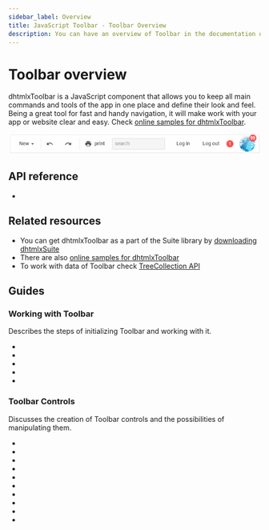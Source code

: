 ```yaml
---
sidebar_label: Overview
title: JavaScript Toolbar - Toolbar Overview 
description: You can have an overview of Toolbar in the documentation of the DHTMLX JavaScript UI library. Browse developer guides and API reference, try out code examples and live demos, and download a free 30-day evaluation version of DHTMLX Suite 7.
---
```


# Toolbar overview

dhtmlxToolbar is a JavaScript component that allows you to keep all main commands and tools of the app in one place and define their look and feel.
Being a great tool for fast and handy navigation, it will make work with your app or website clear and easy. Check [online samples for dhtmlxToolbar](https://docs.dhtmlx.com/suite/samples/toolbar/).

![](../assets/toolbar/toolbar_front.png)

## API reference

- [](toolbar/api/api_overview.md)

## Related resources

- You can get dhtmlxToolbar as a part of the Suite library by [downloading dhtmlxSuite](https://dhtmlx.com/docs/products/dhtmlxSuite/download.shtml)
- There are also [online samples for dhtmlxToolbar](https://docs.dhtmlx.com/suite/samples/toolbar/)
- To work with data of Toolbar check [TreeCollection API](tree_collection/index.md)

## Guides

### Working with Toolbar

Describes the steps of initializing Toolbar and working with it.

- [](toolbar/how_to_start.md)
- [](toolbar/load_data.md)
- [](toolbar/common_methods.md)
- [](toolbar/customization.md)
- [](toolbar/handling_events.md)

### Toolbar Controls

Discusses the creation of Toolbar controls and the possibilities of manipulating them.

- [](toolbar/button.md)
- [](toolbar/customhtmlbutton.md)
- [](toolbar/datepicker.md)
- [](toolbar/image_button.md)
- [](toolbar/input.md)
- [](toolbar/navitem.md)
- [](toolbar/selectbutton.md)
- [](toolbar/separator.md)
- [](toolbar/spacer.md)
- [](toolbar/title.md)  
